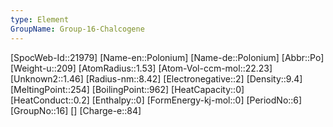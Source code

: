 ```yaml
---
type: Element
GroupName: Group-16-Chalcogene
---
```

[SpocWeb-Id::21979]
[Name-en::Polonium]
[Name-de::Polonium]
[Abbr::Po]
[Weight-u::209]
[AtomRadius::1.53]
[Atom-Vol-ccm-mol::22.23]
[Unknown2::1.46]
[Radius-nm::8.42]
[Electronegative::2]
[Density::9.4]
[MeltingPoint::254]
[BoilingPoint::962]
[HeatCapacity::0]
[HeatConduct::0.2]
[Enthalpy::0]
[FormEnergy-kj-mol::0]
[PeriodNo::6]
[GroupNo::16]
[]
[Charge-e::84]

